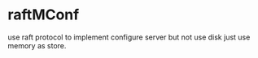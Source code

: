 # raftMConf
use raft protocol to implement configure server but not use disk just use memory as store.
